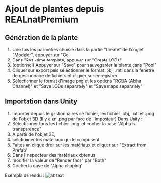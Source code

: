 # Ajout de plantes depuis REALnatPremium

## Génération de la plante
 1. Une fois les parmètres choisie dans la partie "Create" de l'onglet "Modeler", appuyer sur "Go
 2. Dans "Real-time template, appuyer sur "Create LODs"
 3. (optionnel) Appuyer sur "Save" pour sauvegarder la plante dans "Pool"
 4. Cliquer sur export puis sélectionner le format .obj, .mtl dans la fenetre de gestionnaire de fichiers et cliquer sur enregistrer
 5. Sélectionner le format d'image png et les options "RGBA (Alpha Channel)" et "Save LODs separately" et "Save maps separately" 

## Importation dans Unity
1. Importer depuis le gestionnaires de fichier, les fichier .obj, .mtl et .png de l'objet 3D (Il y a un .png par face de l'imposteur)
Dans Unity :
2. Sélectionner tous les fichier .png, et cocher la case "Alpha is transparence"
3. A partir de l'objet 3D, 
  1. selctionner les materiaux qui le composent
  2. Faites un clique droit sur les matériaux et cliquer sur "Extract from Prefab"
4. Dans l'inspecteur des matériaux obtenus
  1. modifier la valeur de "Render face" par "Both"
  2. Cocher la case de "Alpha clipping"

Exempla de rendu :
![alt text](https://github.com/agroforestar/Step3_Visualisation/new/main/Documentation/example.PNG?raw=true)
